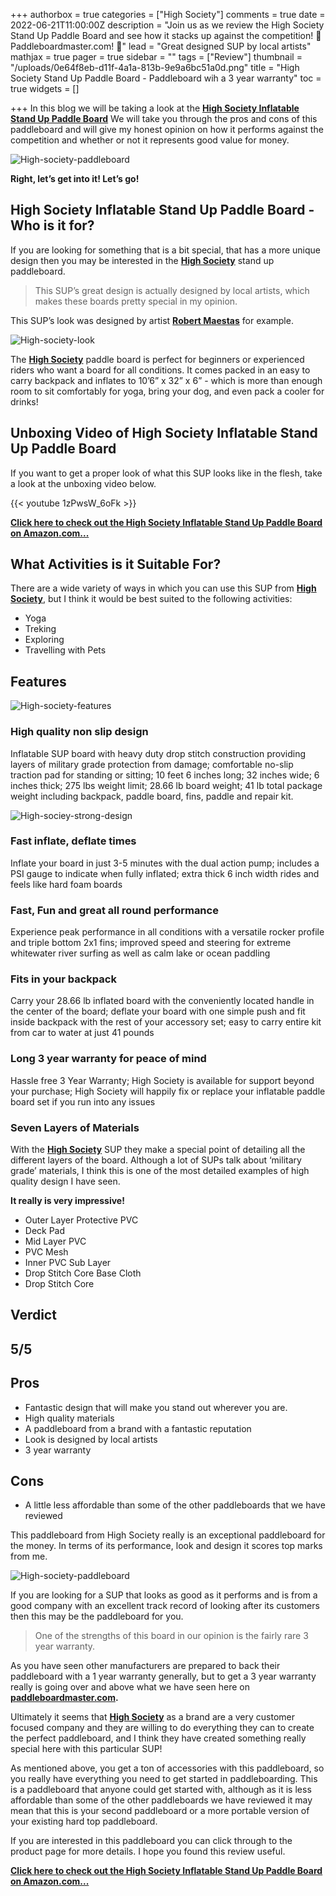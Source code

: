 +++
authorbox = true
categories = ["High Society"]
comments = true
date = 2022-06-21T11:00:00Z
description = "Join us as we review the High Society Stand Up Paddle Board and see how it stacks up against the competition! 🛶 Paddleboardmaster.com! 🛶"
lead = "Great designed SUP by local artists"
mathjax = true
pager = true
sidebar = ""
tags = ["Review"]
thumbnail = "/uploads/0e64f8eb-d11f-4a1a-813b-9e9a6bc51a0d.png"
title = "High Society Stand Up Paddle Board - Paddleboard wih a 3 year warranty"
toc = true
widgets = []

+++
In this blog we will be taking a look at the [**High Society Inflatable Stand Up Paddle Board**](https://www.amazon.com/dp/B07PJB9768?&linkCode=ll1&tag=paddleboardmaster-20&linkId=a3c6b497fad2a191431df77395df4224&language=en_US&ref_=as_li_ss_tl)  We will take you through the pros and cons of this paddleboard and will give my honest opinion on how it performs against the competition and whether or not it represents good value for money.

![High-society-paddleboard](/uploads/e122ce9b-ce98-4f43-a7ba-16166dd395c0.jpeg "High-society-paddleboard")

**Right, let’s get into it! Let’s go!**

## High Society Inflatable Stand Up Paddle Board - Who is it for?

If you are looking for something that is a bit special, that has a more unique design then you may be interested in the [**High Society**](/categories/high-society/) stand up paddleboard.

> This SUP’s great design is actually designed by local artists, which makes these boards pretty special in my opinion.

This SUP’s look was designed by artist [**Robert Maestas**](https://www.robertmaestas.com/) for example.

![High-society-look](/uploads/1e80ae76-1f93-4338-b6fa-b6934ee8adf9.png "High-society-look")

The [**High Society**](/categories/high-society/) paddle board is perfect for beginners or experienced riders who want a board for all conditions. It comes packed in an easy to carry backpack and inflates to 10’6” x 32” x 6” - which is more than enough room to sit comfortably for yoga, bring your dog, and even pack a cooler for drinks!

## Unboxing Video of High Society Inflatable Stand Up Paddle Board

If you want to get a proper look of what this SUP looks like in the flesh, take a look at the unboxing video below.

{{< youtube 1zPwsW_6oFk >}}

[**Click here to check out the High Society Inflatable Stand Up Paddle Board on Amazon.com...**](https://www.amazon.com/dp/B07PJB9768?&linkCode=ll1&tag=paddleboardmaster-20&linkId=a3c6b497fad2a191431df77395df4224&language=en_US&ref_=as_li_ss_tl)

## What Activities is it Suitable For?

There are a wide variety of ways in which you can use this SUP from [**High Society**](/categories/high-society/), but I think it would be best suited to the following activities:

* Yoga
* Treking
* Exploring
* Travelling with Pets

## Features

![High-society-features](/uploads/872c928f-43d8-4a6f-8bc3-9725463566b4.jpeg "High-society-features")

### High quality non slip design

Inflatable SUP board with heavy duty drop stitch construction providing layers of military grade protection from damage; comfortable no-slip traction pad for standing or sitting; 10 feet 6 inches long; 32 inches wide; 6 inches thick; 275 lbs weight limit; 28.66 lb board weight; 41 lb total package weight including backpack, paddle board, fins, paddle and repair kit.

![High-sociey-strong-design](/uploads/b07382e7-98c6-4857-9e84-a84511746fa1.png "High-sociey-strong-design")

### Fast inflate, deflate times

Inflate your board in just 3-5 minutes with the dual action pump; includes a PSI gauge to indicate when fully inflated; extra thick 6 inch width rides and feels like hard foam boards

### Fast, Fun and great all round performance

Experience peak performance in all conditions with a versatile rocker profile and triple bottom 2x1 fins; improved speed and steering for extreme whitewater river surfing as well as calm lake or ocean paddling

### Fits in your backpack

Carry your 28.66 lb inflated board with the conveniently located handle in the center of the board; deflate your board with one simple push and fit inside backpack with the rest of your accessory set; easy to carry entire kit from car to water at just 41 pounds

### Long 3 year warranty for peace of mind

Hassle free 3 Year Warranty; High Society is available for support beyond your purchase; High Society will happily fix or replace your inflatable paddle board set if you run into any issues

### Seven Layers of Materials

With the [**High Society**](/categories/high-society/) SUP they make a special point of detailing all the different layers of the board.  Although a lot of SUPs talk about ‘military grade’ materials, I think this is one of the most detailed examples of high quality design I have seen.  

**It really is very impressive!**

* Outer Layer Protective PVC
* Deck Pad
* Mid Layer PVC
* PVC Mesh
* Inner PVC Sub Layer
* Drop Stitch Core Base Cloth
* Drop Stitch Core

## Verdict

## 5/5

## Pros

* Fantastic design that will make you stand out wherever you are.
* High quality materials 
* A paddleboard from a brand with a fantastic reputation
* Look is designed by local artists
* 3 year warranty

## Cons

* A little less affordable than some of the other paddleboards that we have reviewed

This paddleboard from High Society really is an exceptional paddleboard for the money.  In terms of its performance, look and design it scores top marks from me.

![High-society-paddleboard](/uploads/83097597-786c-470e-aa4d-3a9da956cff0.jpeg "High-society-paddleboard")

If you are looking for a SUP that looks as good as it performs and is from a good company with an excellent track record of looking after its customers then this may be the paddleboard for you.

> One of the strengths of this board in our opinion is the fairly rare 3 year warranty.  

As you have seen other manufacturers are prepared to back their paddleboard with a 1 year warranty generally, but to get a 3 year warranty really is going over and above what we have seen here on [**paddleboardmaster.com**](/)**.**

Ultimately it seems that [**High Society**](/categories/high-society/) as a brand are a very customer focused company and they are willing to do everything they can to create the perfect paddleboard, and I think they have created something really special here with this particular SUP!  

As mentioned above, you get a ton of accessories with this paddleboard, so you really have everything you need to get started in paddleboarding.  This is a paddleboard that anyone could get started with, although as it is less affordable than some of the other paddleboards we have reviewed it may mean that this is your second paddleboard or a more portable version of your existing hard top paddleboard.

If you are interested in this paddleboard you can click through to the product page for more details. I hope you found this review useful.

[**Click here to check out the High Society Inflatable Stand Up Paddle Board on Amazon.com...**](https://www.amazon.com/dp/B07PJB9768?&linkCode=ll1&tag=paddleboardmaster-20&linkId=a3c6b497fad2a191431df77395df4224&language=en_US&ref_=as_li_ss_tl)